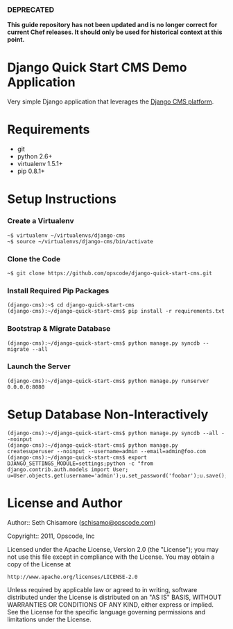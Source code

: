 ### DEPRECATED
**This guide repository has not been updated and is no longer correct for current Chef releases. It should only be used for historical context at this point.**

Django Quick Start CMS Demo Application 
=======================================

Very simple Django application that leverages the [Django CMS platform](http://django-cms.org/).

Requirements
============

* git
* python 2.6+
* virtualenv 1.5.1+
* pip 0.8.1+

Setup Instructions
==================

### Create a Virtualenv

    ~$ virtualenv ~/virtualenvs/django-cms
    ~$ source ~/virtualenvs/django-cms/bin/activate

### Clone the Code

    ~$ git clone https://github.com/opscode/django-quick-start-cms.git

### Install Required Pip Packages
    
    (django-cms):~$ cd django-quick-start-cms
    (django-cms):~/django-quick-start-cms$ pip install -r requirements.txt

### Bootstrap & Migrate Database

    (django-cms):~/django-quick-start-cms$ python manage.py syncdb --migrate --all
    
### Launch the Server

    (django-cms):~/django-quick-start-cms$ python manage.py runserver 0.0.0.0:8080

Setup Database Non-Interactively
================================

    (django-cms):~/django-quick-start-cms$ python manage.py syncdb --all --noinput
    (django-cms):~/django-quick-start-cms$ python manage.py createsuperuser --noinput --username=admin --email=admin@foo.com
    (django-cms):~/django-quick-start-cms$ export DJANGO_SETTINGS_MODULE=settings;python -c "from django.contrib.auth.models import User; u=User.objects.get(username='admin');u.set_password('foobar');u.save();"

License and Author
==================

Author:: Seth Chisamore (<schisamo@opscode.com>)

Copyright:: 2011, Opscode, Inc

Licensed under the Apache License, Version 2.0 (the "License");
you may not use this file except in compliance with the License.
You may obtain a copy of the License at

    http://www.apache.org/licenses/LICENSE-2.0

Unless required by applicable law or agreed to in writing, software
distributed under the License is distributed on an "AS IS" BASIS,
WITHOUT WARRANTIES OR CONDITIONS OF ANY KIND, either express or implied.
See the License for the specific language governing permissions and
limitations under the License.
